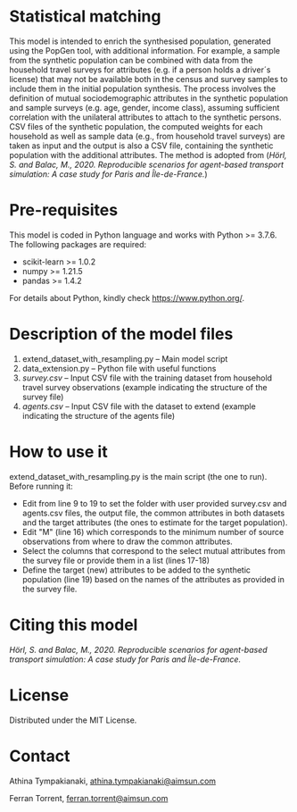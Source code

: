 # Statistical matching
This model is intended to enrich the synthesised population, generated using the PopGen tool, with additional information. For example, a sample from the synthetic population can be combined with data from the household travel surveys for attributes (e.g. if a person holds a driver´s license) that may not be available both in the census and survey samples to include them in the initial population synthesis. The process involves the definition of mutual sociodemographic attributes in the synthetic population and sample surveys (e.g. age, gender, income class), assuming sufficient correlation with the unilateral attributes to attach to the synthetic persons.
CSV files of the synthetic population, the computed weights for each household as well as sample data (e.g., from household travel surveys) are taken as input and the output is also a CSV file, containing the synthetic population with the additional attributes. The method is adopted from (*Hörl, S. and Balac, M., 2020. Reproducible scenarios for agent-based transport simulation: A case study for Paris and Île-de-France.*)

# Pre-requisites
This model is coded in Python language and works with Python >= 3.7.6. The following packages are required:

- scikit-learn >= 1.0.2
- numpy >= 1.21.5
- pandas >= 1.4.2

For details about Python, kindly check https://www.python.org/.

# Description of the model files
1.	extend_dataset_with_resampling.py – Main model script
2.	data_extension.py – Python file with useful functions
3.	*survey.csv* – Input CSV file with the training dataset from household travel survey observations (example indicating the structure of the survey file)
4.	*agents.csv* – Input CSV file with the dataset to extend (example indicating the structure of the agents file)

# How to use it

extend_dataset_with_resampling.py is the main script (the one to run). Before running it:
- Edit from line 9 to 19 to set the folder with user provided survey.csv and agents.csv files,
the output file, the common attributes in both datasets and the target attributes (the ones to estimate for the target
population).
- Edit "M" (line 16) which corresponds to the minimum number of source observations from where to draw the common attributes. 
- Select the columns that correspond to the select mutual attributes from the survey file or provide them in a list (lines 17-18)
- Define the target (new) attributes to be added to the synthetic population (line 19) based on the names of the attributes as provided in the survey file.


# Citing this model
*Hörl, S. and Balac, M., 2020. Reproducible scenarios for agent-based transport simulation: A case study for Paris and Île-de-France.*

# License
Distributed under the MIT License.

# Contact
Athina Tympakianaki, athina.tympakianaki@aimsun.com

Ferran Torrent, ferran.torrent@aimsun.com
